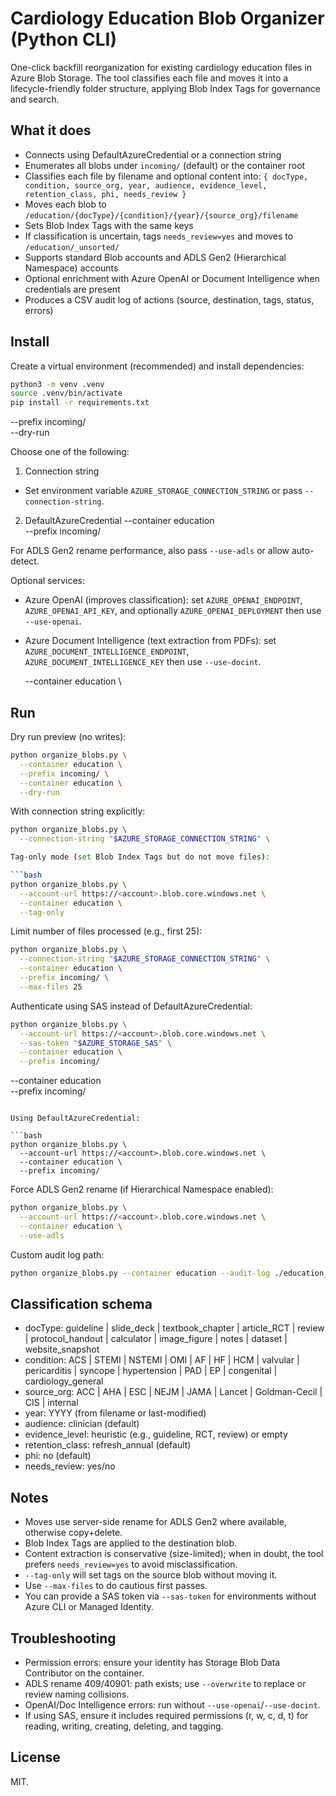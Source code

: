 # Cardiology Education Blob Organizer (Python CLI)

One-click backfill reorganization for existing cardiology education files in Azure Blob Storage. The tool classifies each file and moves it into a lifecycle-friendly folder structure, applying Blob Index Tags for governance and search.

## What it does

- Connects using DefaultAzureCredential or a connection string
- Enumerates all blobs under `incoming/` (default) or the container root
- Classifies each file by filename and optional content into:
  `{ docType, condition, source_org, year, audience, evidence_level, retention_class, phi, needs_review }`
- Moves each blob to `/education/{docType}/{condition}/{year}/{source_org}/filename`
- Sets Blob Index Tags with the same keys
- If classification is uncertain, tags `needs_review=yes` and moves to `/education/_unsorted/`
- Supports standard Blob accounts and ADLS Gen2 (Hierarchical Namespace) accounts
- Optional enrichment with Azure OpenAI or Document Intelligence when credentials are present
- Produces a CSV audit log of actions (source, destination, tags, status, errors)

## Install

Create a virtual environment (recommended) and install dependencies:

```bash
python3 -m venv .venv
source .venv/bin/activate
pip install -r requirements.txt
```

  --prefix incoming/ \
  --dry-run

Choose one of the following:

1) Connection string
- Set environment variable `AZURE_STORAGE_CONNECTION_STRING` or pass `--connection-string`.

2) DefaultAzureCredential
  --container education \
  --prefix incoming/

For ADLS Gen2 rename performance, also pass `--use-adls` or allow auto-detect.

Optional services:
- Azure OpenAI (improves classification): set `AZURE_OPENAI_ENDPOINT`, `AZURE_OPENAI_API_KEY`, and optionally `AZURE_OPENAI_DEPLOYMENT` then use `--use-openai`.
- Azure Document Intelligence (text extraction from PDFs): set `AZURE_DOCUMENT_INTELLIGENCE_ENDPOINT`, `AZURE_DOCUMENT_INTELLIGENCE_KEY` then use `--use-docint`.

  --container education \
## Run

Dry run preview (no writes):

```bash
python organize_blobs.py \
  --container education \
  --prefix incoming/ \
  --container education \
  --dry-run
```

With connection string explicitly:

```bash
python organize_blobs.py \
  --connection-string "$AZURE_STORAGE_CONNECTION_STRING" \

Tag-only mode (set Blob Index Tags but do not move files):

```bash
python organize_blobs.py \
  --account-url https://<account>.blob.core.windows.net \
  --container education \
  --tag-only
```

Limit number of files processed (e.g., first 25):

```bash
python organize_blobs.py \
  --connection-string "$AZURE_STORAGE_CONNECTION_STRING" \
  --container education \
  --prefix incoming/ \
  --max-files 25
```

Authenticate using SAS instead of DefaultAzureCredential:

```bash
python organize_blobs.py \
  --account-url https://<account>.blob.core.windows.net \
  --sas-token "$AZURE_STORAGE_SAS" \
  --container education \
  --prefix incoming/
```
  --container education \
  --prefix incoming/
```

Using DefaultAzureCredential:

```bash
python organize_blobs.py \
  --account-url https://<account>.blob.core.windows.net \
  --container education \
  --prefix incoming/
```

Force ADLS Gen2 rename (if Hierarchical Namespace enabled):

```bash
python organize_blobs.py \
  --account-url https://<account>.blob.core.windows.net \
  --container education \
  --use-adls
```

Custom audit log path:

```bash
python organize_blobs.py --container education --audit-log ./education_organize_audit.csv
```

## Classification schema

- docType: guideline | slide_deck | textbook_chapter | article_RCT | review | protocol_handout | calculator | image_figure | notes | dataset | website_snapshot
- condition: ACS | STEMI | NSTEMI | OMI | AF | HF | HCM | valvular | pericarditis | syncope | hypertension | PAD | EP | congenital | cardiology_general
- source_org: ACC | AHA | ESC | NEJM | JAMA | Lancet | Goldman-Cecil | CIS | internal
- year: YYYY (from filename or last-modified)
- audience: clinician (default)
- evidence_level: heuristic (e.g., guideline, RCT, review) or empty
- retention_class: refresh_annual (default)
- phi: no (default)
- needs_review: yes/no

## Notes

- Moves use server-side rename for ADLS Gen2 where available, otherwise copy+delete.
- Blob Index Tags are applied to the destination blob.
- Content extraction is conservative (size-limited); when in doubt, the tool prefers `needs_review=yes` to avoid misclassification.
 - `--tag-only` will set tags on the source blob without moving it.
 - Use `--max-files` to do cautious first passes.
 - You can provide a SAS token via `--sas-token` for environments without Azure CLI or Managed Identity.

## Troubleshooting

- Permission errors: ensure your identity has Storage Blob Data Contributor on the container.
- ADLS rename 409/40901: path exists; use `--overwrite` to replace or review naming collisions.
- OpenAI/Doc Intelligence errors: run without `--use-openai`/`--use-docint`.
 - If using SAS, ensure it includes required permissions (r, w, c, d, t) for reading, writing, creating, deleting, and tagging.

## License

MIT.
